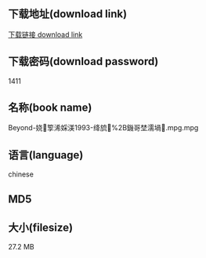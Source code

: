 ## 下载地址(download link)
[下载链接 download link](https://voluble-croquembouche-d321dc.netlify.app/?s=Beyond-%E5%A8%86%EE%9D%AD%E7%AE%B0%E6%B5%A0%E5%A9%87%E6%B8%BC1993-%E7%BB%9B%E6%97%88%EE%95%BD%252B%E9%90%96%E5%93%A5%E5%9F%9C%E6%BF%A1%E5%A0%9D%EE%9B%AD.mpg)

## 下载密码(download password)
1411

## 名称(book name)
Beyond-娆箰浠婇渼1993-绛旈%2B鐖哥埜濡堝.mpg.mpg

## 语言(language)
chinese

## MD5


## 大小(filesize)
27.2 MB
